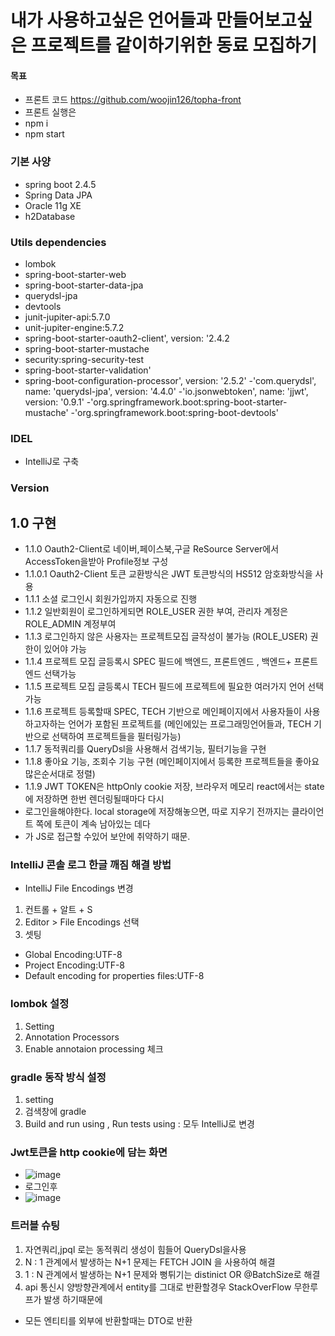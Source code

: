 #
# 내가 사용하고싶은 언어들과 만들어보고싶은 프로젝트를 같이하기위한 동료 모집하기
#### 목표
- 프론트 코드 https://github.com/woojin126/topha-front
- 프론트 실행은
- npm i
- npm start

### 기본 사양
- spring boot 2.4.5
- Spring Data JPA
- Oracle 11g XE
- h2Database

### Utils dependencies
- lombok
- spring-boot-starter-web
- spring-boot-starter-data-jpa
- querydsl-jpa
- devtools
- junit-jupiter-api:5.7.0
- unit-jupiter-engine:5.7.2
- spring-boot-starter-oauth2-client', version: '2.4.2
- spring-boot-starter-mustache
- security:spring-security-test
- spring-boot-starter-validation'
- spring-boot-configuration-processor', version: '2.5.2'
-'com.querydsl', name: 'querydsl-jpa', version: '4.4.0'
-'io.jsonwebtoken', name: 'jjwt', version: '0.9.1'
-'org.springframework.boot:spring-boot-starter-mustache'
-'org.springframework.boot:spring-boot-devtools'


### IDEL
- IntelliJ로 구축

### Version
## 1.0 구현

- 1.1.0 Oauth2-Client로 네이버,페이스북,구글 ReSource Server에서 AccessToken을받아 Profile정보 구성
- 1.1.0.1 Oauth2-Client 토큰 교환방식은 JWT 토큰방식의 HS512 암호화방식을 사용
- 1.1.1 소셜 로그인시 회원가입까지 자동으로 진행
- 1.1.2 일반회원이 로그인하게되면 ROLE_USER 권한 부여, 관리자 계정은 ROLE_ADMIN 계정부여
- 1.1.3 로그인하지 않은 사용자는 프로젝트모집 글작성이 불가능 (ROLE_USER) 권한이 있어야 가능
- 1.1.4 프로젝트 모집 글등록시 SPEC 필드에 백엔드, 프론트엔드 , 백엔드+ 프론트엔드 선택가능
- 1.1.5 프로젝트 모집 글등록시 TECH 필드에 프로젝트에 필요한 여러가지 언어 선택가능
- 1.1.6 프로젝트 등록할때 SPEC, TECH 기반으로 메인페이지에서 사용자들이 사용하고자하는 언어가 포함된
 프로젝트를 (메인에있는 프로그래밍언어들과, TECH 기반으로 선택하여 프로젝트들을 필터링가능) 
- 1.1.7 동적쿼리를 QueryDsl을 사용해서 검색기능, 필터기능을 구현
- 1.1.8 좋아요 기능, 조회수 기능 구현 (메인페이지에서 등록한 프로젝트들을 좋아요 많은순서대로 정렬)
- 1.1.9 JWT TOKEN은 httpOnly cookie 저장, 브라우저 메모리 react에서는 state에 저장하면 한번 렌더링될때마다 다시 
- 로그인을해야한다. local storage에 저장해놓으면, 따로 지우기 전까지는 클라이언트 쪽에 토큰이 계속 남아있는 데다
- 가 JS로 접근할 수있어 보안에 취약하기 때문. 

### IntelliJ 콘솔 로그 한글 깨짐 해결 방법
- IntelliJ File Encodings 변경

1. 컨트롤 + 알트 + S
2. Editor > File Encodings 선택
3. 셋팅

- Global Encoding:UTF-8
- Project Encoding:UTF-8
- Default encoding for properties files:UTF-8

### lombok 설정
1. Setting
2. Annotation Processors
3. Enable annotaion processing 체크

### gradle 동작 방식 설정
1. setting
2. 검색창에 gradle
3. Build and run using , Run tests using : 모두 IntelliJ로 변경


### Jwt토큰을 http cookie에 담는 화면
- ![image](https://user-images.githubusercontent.com/25544668/132957381-29ed7152-09f3-418e-a00d-6170c40d070a.png)
- 로그인후
- ![image](https://user-images.githubusercontent.com/25544668/132957423-661a42a9-fd73-4351-9f03-9b6c61b56e4b.png)

### 트러블 슈팅
1. 자연쿼리,jpql 로는 동적쿼리 생성이 힘들어 QueryDsl을사용
2. N : 1 관계에서 발생하는 N+1 문제는 FETCH JOIN 을 사용하여 해결
3. 1 : N 관계에서 발생하는 N+1 문제와 뻥튀기는 distinict OR @BatchSize로 해결
4. api 통신시 양방향관계에서 entity를 그대로 반환할경우 StackOverFlow 무한루프가 발생 하기때문에
- 모든 엔티티를 외부에 반환할때는 DTO로  반환 
